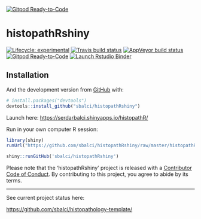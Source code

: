 [![Gitpod Ready-to-Code](https://img.shields.io/badge/Gitpod-Ready--to--Code-blue?logo=gitpod)](https://gitpod.io/#https://github.com/sbalci/histopathRshiny) 


<!-- README.md is generated from README.Rmd. Please edit that file -->

# histopathRshiny

<!-- badges: start -->

[![Lifecycle:
experimental](https://img.shields.io/badge/lifecycle-experimental-orange.svg)](https://www.tidyverse.org/lifecycle/#experimental)
[![Travis build
status](https://travis-ci.com/sbalci/histopathRshiny.svg?branch=master)](https://travis-ci.com/sbalci/histopathRshiny)
[![AppVeyor build
status](https://ci.appveyor.com/api/projects/status/github/sbalci/histopathRshiny?branch=master&svg=true)](https://ci.appveyor.com/project/sbalci/histopathRshiny)
[![Gitpod
Ready-to-Code](https://img.shields.io/badge/Gitpod-Ready--to--Code-blue?logo=gitpod)](https://gitpod.io/#https://github.com/sbalci/histopathRshiny)
[![Launch Rstudio
Binder](http://mybinder.org/badge_logo.svg)](https://mybinder.org/v2/gh/sbalci/histopathRshiny/master?urlpath=rstudio)
<!-- badges: end -->

<!-- The goal of histopathRshiny is to ... -->

## Installation

<!-- You can install the released version of histopathRshiny from [CRAN](https://CRAN.R-project.org) with: -->

<!-- ``` r -->

<!-- install.packages("histopathRshiny") -->

<!-- ``` -->

And the development version from [GitHub](https://github.com/) with:

``` r
# install.packages("devtools")
devtools::install_github("sbalci/histopathRshiny")
```

Launch here: <https://serdarbalci.shinyapps.io/histopathR/>

Run in your own computer R session:

``` r
library(shiny)
runUrl("https://github.com/sbalci/histopathRshiny/raw/master/histopathRshiny.tar")
```

``` r
shiny::runGitHub('sbalci/histopathRshiny')
```

<!-- ## Example -->

<!-- This is a basic example which shows you how to solve a common problem: -->

<!-- ```{r example} -->

<!-- library(histopathRshiny) -->

<!-- ## basic example code -->

<!-- ``` -->

<!-- What is special about using `README.Rmd` instead of just `README.md`? You can include R chunks like so: -->

<!-- ```{r cars} -->

<!-- summary(cars) -->

<!-- ``` -->

<!-- You'll still need to render `README.Rmd` regularly, to keep `README.md` up-to-date. -->

<!-- You can also embed plots, for example: -->

<!-- ```{r pressure, echo = FALSE} -->

<!-- plot(pressure) -->

<!-- ``` -->

<!-- In that case, don't forget to commit and push the resulting figure files, so they display on GitHub! -->

Please note that the ‘histopathRshiny’ project is released with a
[Contributor Code of Conduct](CODE_OF_CONDUCT.md). By contributing to
this project, you agree to abide by its terms.

-----

See current project status here:

<https://github.com/sbalci/histopathology-template/>
